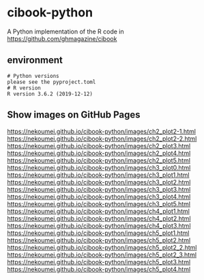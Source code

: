 # cibook-python
A Python implementation of the R code in https://github.com/ghmagazine/cibook
## environment
```
# Python versions
please see the pyproject.toml
# R version
R version 3.6.2 (2019-12-12)
```

## Show images on GitHub Pages
https://nekoumei.github.io/cibook-python/images/ch2_plot2-1.html  
https://nekoumei.github.io/cibook-python/images/ch2_plot2-2.html  
https://nekoumei.github.io/cibook-python/images/ch2_plot3.html  
https://nekoumei.github.io/cibook-python/images/ch2_plot4.html  
https://nekoumei.github.io/cibook-python/images/ch2_plot5.html  
https://nekoumei.github.io/cibook-python/images/ch3_plot0.html  
https://nekoumei.github.io/cibook-python/images/ch3_plot1.html  
https://nekoumei.github.io/cibook-python/images/ch3_plot2.html  
https://nekoumei.github.io/cibook-python/images/ch3_plot3.html  
https://nekoumei.github.io/cibook-python/images/ch3_plot4.html  
https://nekoumei.github.io/cibook-python/images/ch3_plot5.html  
https://nekoumei.github.io/cibook-python/images/ch4_plot1.html  
https://nekoumei.github.io/cibook-python/images/ch4_plot2.html  
https://nekoumei.github.io/cibook-python/images/ch4_plot3.html  
https://nekoumei.github.io/cibook-python/images/ch5_plot1.html  
https://nekoumei.github.io/cibook-python/images/ch5_plot2.html  
https://nekoumei.github.io/cibook-python/images/ch5_plot2_2.html  
https://nekoumei.github.io/cibook-python/images/ch5_plot2_3.html  
https://nekoumei.github.io/cibook-python/images/ch5_plot3.html  
https://nekoumei.github.io/cibook-python/images/ch5_plot4.html  
